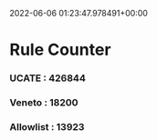 2022-06-06 01:23:47.978491+00:00
# Rule Counter 
 ### UCATE : 426844

 ### Veneto : 18200

 ### Allowlist : 13923
